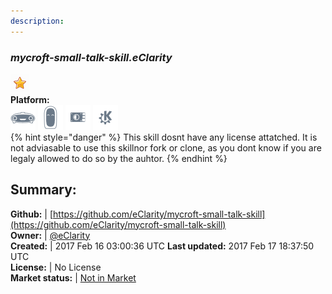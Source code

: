 ```yaml
---
description: 
---
```


### _mycroft-small-talk-skill.eClarity_  
  
![](../.gitbook/assets/star.png)  
**Platform:**  
 ![Mark I](../.gitbook/assets/mark-1-icon.png)  ![Mark II](../.gitbook/assets/mark-2-icon.png)  ![Picroft](../.gitbook/assets/picroft-icon.png)  ![plasmoid](../.gitbook/assets/kde.png)   
{% hint style="danger" %}
This skill dosnt have any license attatched. It is not adviasable to use this skillnor fork or clone, as you dont know if you are legaly allowed to do so by the auhtor.
{% endhint %}
  
## Summary:  
**Github:** | [https://github.com/eClarity/mycroft-small-talk-skill](https://github.com/eClarity/mycroft-small-talk-skill)  
**Owner:** | [@eClarity](https://github.com/eClarity)  
**Created:** | 2017 Feb 16 03:00:36 UTC  **Last updated:** 2017 Feb 17 18:37:50 UTC  
**License:** | No License  
**Market status:** | [Not in Market](https://market.mycroft.ai/skill/)  
